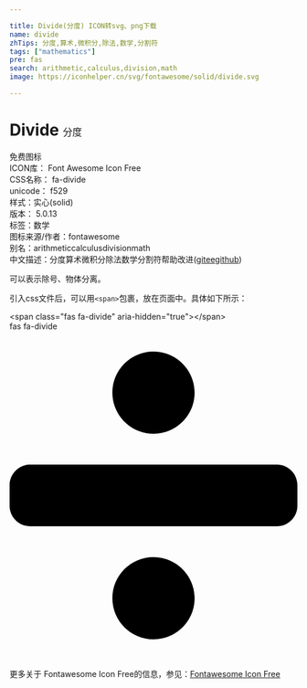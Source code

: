 ```yaml
---

title: Divide(分度) ICON转svg、png下载
name: divide
zhTips: 分度,算术,微积分,除法,数学,分割符
tags: ["mathematics"]
pre: fas
search: arithmetic,calculus,division,math
image: https://iconhelper.cn/svg/fontawesome/solid/divide.svg

---
```


# Divide  <small style="font-size: 60%;font-weight: 100">分度</small>


<div class="detail-page">
<p>
<span><span class="badge-success badge">免费图标</span> </span>
<br/>
<span>
ICON库：
<span class="badge-secondary badge">Font Awesome Icon Free</span> 
</span>
<br/>
<span>
CSS名称：
<span class="badge-secondary badge">fa-divide</span> 
</span>
<br/>
<span>
unicode：
<span class="badge-secondary badge">f529</span> 
<copy-btn content='f529' btn-title=""></copy-btn>
<copy-btn :content='String.fromCodePoint(parseInt("f529", 16))' btn-title="复制U"></copy-btn>
</span><br/><span>样式：<span class="badge-light badge">实心(solid)</span></span>
<br/>
<span>
版本：
<span class="badge-secondary badge">5.0.13</span> 
</span><br/><span>标签：<span class="badge-light badge"><router-link to="/tags/mathematics.html">数学</router-link></span></span>
<br/>
<span>图标来源/作者：<span class="badge-light badge">fontawesome</span></span> 
<br/>
<span>别名：<span class="badge-light badge">arithmetic</span><span class="badge-light badge">calculus</span><span class="badge-light badge">division</span><span class="badge-light badge">math</span></span><br/><span class="zh-detail">中文描述：<span class="badge-primary badge">分度</span><span class="badge-primary badge">算术</span><span class="badge-primary badge">微积分</span><span class="badge-primary badge">除法</span><span class="badge-primary badge">数学</span><span class="badge-primary badge">分割符</span><span class="help-link"><span>帮助改进</span>(<a href="https://gitee.com/liuwave/icon-helper/edit/master/json/fontawesome/solid/divide.json" target="_blank" rel="noopener noreferrer">gitee</a><a href="https://github.com/liuwave/icon-helper/edit/master/json/fontawesome/solid/divide.json" target="_blank" rel="noopener noreferrer">github</a></span>)</span><br/>
</p>
</div><div class="description description alert alert-light">可以表示除号、物体分离。</div>
<div class="alert alert-dark">
  <i class="fas fa-divide fa-xs"></i>
  <i class="fas fa-divide fa-sm"></i>
  <i class="fas fa-divide fa-lg"></i>
  <i class="fas fa-divide fa-2x"></i>
  <i class="fas fa-divide fa-3x"></i>
  <i class="fas fa-divide fa-5x"></i>
  <i class="fas fa-divide fa-7x"></i>
</div>
<div>
  <p>引入css文件后，可以用<code>&lt;span&gt;</code>包裹，放在页面中。具体如下所示：    
  </p>
  <div class="alert alert-primary" style="font-size: 14px">
    &lt;span class="fas fa-divide" aria-hidden="true"&gt;&lt;/span&gt;
    <copy-btn content='<span class="fas fa-divide" aria-hidden="true"></span>'></copy-btn>
  </div>
  <div class="alert alert-secondary">
    <i class="fas fa-divide"
    style="font-size: 24px"
    aria-hidden="true"></i> fas fa-divide
    <copy-btn content="fas fa-divide" btn-title="复制图标名称"></copy-btn>
  </div>
</div>
<div id="svg" class="svg-wrap">
<svg xmlns="http://www.w3.org/2000/svg" viewBox="0 0 448 512"><path d="M224 352c-35.35 0-64 28.65-64 64s28.65 64 64 64 64-28.65 64-64-28.65-64-64-64zm0-192c35.35 0 64-28.65 64-64s-28.65-64-64-64-64 28.65-64 64 28.65 64 64 64zm192 48H32c-17.67 0-32 14.33-32 32v32c0 17.67 14.33 32 32 32h384c17.67 0 32-14.33 32-32v-32c0-17.67-14.33-32-32-32z"/></svg>
</div>
<detail full-name='fa-divide'></detail>

<Vssue title="关于“Divide”的评论" />
    
<div><p>更多关于  Fontawesome Icon Free的信息，参见：<a target="_blank" href="https://iconhelper.cn/fontawesome.html">Fontawesome Icon Free</a>
</p></div>
